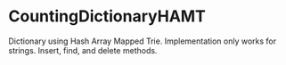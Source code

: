 # CountingDictionaryHAMT
Dictionary using Hash Array Mapped Trie. Implementation only works for strings. Insert, find, and delete methods. 
